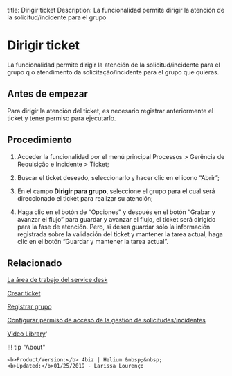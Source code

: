 title:  Dirigir ticket 
Description: La funcionalidad permite dirigir la atención de la solicitud/incidente para el grupo 
# Dirigir ticket

La funcionalidad permite dirigir la atención de la solicitud/incidente para el grupo q o atendimento da solicitação/incidente para el grupo que quieras.

Antes de empezar
----------------

Para dirigir la atención del ticket, es necesario registrar anteriormente el
ticket y tener permiso para ejecutarlo.

Procedimiento
-------------

1.  Acceder la funcionalidad por el menú principal Processos \> Gerência de
    Requisição e Incidente \> Ticket;

2.  Buscar el ticket deseado, seleccionarlo y hacer clic en el icono “Abrir”;

3.  En el campo **Dirigir para grupo**, seleccione el grupo para el cual será
    direccionado el ticket para realizar su atención;

4.  Haga clic en el botón de “Opciones” y después en el botón “Grabar y avanzar
    el flujo” para guardar y avanzar el flujo, el ticket será dirigido para la
    fase de atención. Pero, si desea guardar sólo la información registrada
    sobre la validación del ticket y mantener la tarea actual, haga clic en el
    botón “Guardar y mantener la tarea actual”.

Relacionado
-----------

[La área de trabajo del service desk](/es-es/4biz-helium/processes/tickets/use/desktop-of-service-desk.html)

[Crear ticket](/es-es/4biz-helium/processes/tickets/use/create-ticket.html)

[Registrar grupo](/es-es/4biz-helium/initial-settings/access-settings/user/register-groups.html)

[Configurar permiso de acceso de la gestión de solicitudes/incidentes](/es-es/4biz-helium/processes/tickets/configuration/access-ticket-management.html)

<i class='fa fa-youtube-play  fa-2x' style='color:#97ce17;vertical-align: middle;'> </i> [Video Library](https://www.youtube.com/playlist?list=PLB5qK2uzf2ROfIFL9F-3s-gomHNzudBEy)'

!!! tip "About"

    <b>Product/Version:</b> 4biz | Helium &nbsp;&nbsp;
    <b>Updated:</b>01/25/2019 - Larissa Lourenço
